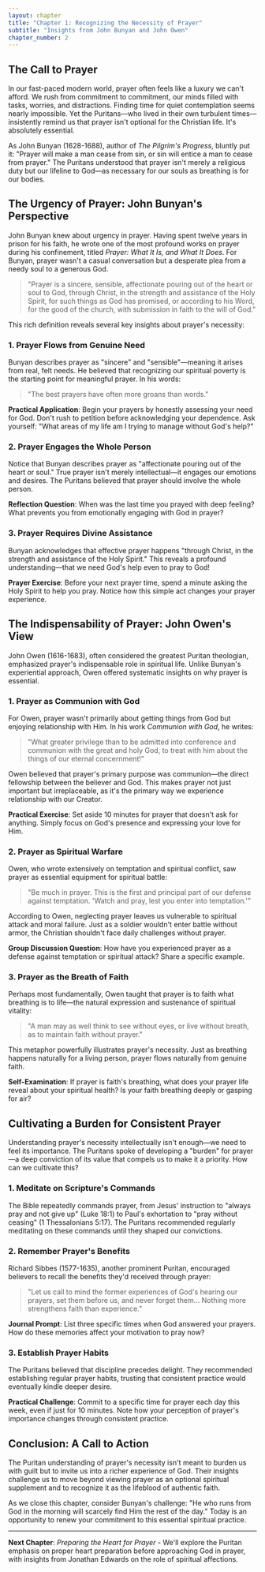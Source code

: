 ```yaml
---
layout: chapter
title: "Chapter 1: Recognizing the Necessity of Prayer"
subtitle: "Insights from John Bunyan and John Owen"
chapter_number: 2
---
```


## The Call to Prayer

In our fast-paced modern world, prayer often feels like a luxury we can't afford. We rush from commitment to commitment, our minds filled with tasks, worries, and distractions. Finding time for quiet contemplation seems nearly impossible. Yet the Puritans—who lived in their own turbulent times—insistently remind us that prayer isn't optional for the Christian life. It's absolutely essential.

As John Bunyan (1628-1688), author of *The Pilgrim's Progress*, bluntly put it: "Prayer will make a man cease from sin, or sin will entice a man to cease from prayer." The Puritans understood that prayer isn't merely a religious duty but our lifeline to God—as necessary for our souls as breathing is for our bodies.

## The Urgency of Prayer: John Bunyan's Perspective

John Bunyan knew about urgency in prayer. Having spent twelve years in prison for his faith, he wrote one of the most profound works on prayer during his confinement, titled *Prayer: What It Is, and What It Does*. For Bunyan, prayer wasn't a casual conversation but a desperate plea from a needy soul to a generous God.

> "Prayer is a sincere, sensible, affectionate pouring out of the heart or soul to God, through Christ, in the strength and assistance of the Holy Spirit, for such things as God has promised, or according to his Word, for the good of the church, with submission in faith to the will of God."

This rich definition reveals several key insights about prayer's necessity:

### 1. Prayer Flows from Genuine Need

Bunyan describes prayer as "sincere" and "sensible"—meaning it arises from real, felt needs. He believed that recognizing our spiritual poverty is the starting point for meaningful prayer. In his words:

> "The best prayers have often more groans than words."

**Practical Application**: Begin your prayers by honestly assessing your need for God. Don't rush to petition before acknowledging your dependence. Ask yourself: "What areas of my life am I trying to manage without God's help?"

### 2. Prayer Engages the Whole Person

Notice that Bunyan describes prayer as "affectionate pouring out of the heart or soul." True prayer isn't merely intellectual—it engages our emotions and desires. The Puritans believed that prayer should involve the whole person.

**Reflection Question**: When was the last time you prayed with deep feeling? What prevents you from emotionally engaging with God in prayer?

### 3. Prayer Requires Divine Assistance

Bunyan acknowledges that effective prayer happens "through Christ, in the strength and assistance of the Holy Spirit." This reveals a profound understanding—that we need God's help even to pray to God!

**Prayer Exercise**: Before your next prayer time, spend a minute asking the Holy Spirit to help you pray. Notice how this simple act changes your prayer experience.

## The Indispensability of Prayer: John Owen's View

John Owen (1616-1683), often considered the greatest Puritan theologian, emphasized prayer's indispensable role in spiritual life. Unlike Bunyan's experiential approach, Owen offered systematic insights on why prayer is essential.

### 1. Prayer as Communion with God

For Owen, prayer wasn't primarily about getting things from God but enjoying relationship with Him. In his work *Communion with God*, he writes:

> "What greater privilege than to be admitted into conference and communion with the great and holy God, to treat with him about the things of our eternal concernment!"

Owen believed that prayer's primary purpose was communion—the direct fellowship between the believer and God. This makes prayer not just important but irreplaceable, as it's the primary way we experience relationship with our Creator.

**Practical Exercise**: Set aside 10 minutes for prayer that doesn't ask for anything. Simply focus on God's presence and expressing your love for Him.

### 2. Prayer as Spiritual Warfare

Owen, who wrote extensively on temptation and spiritual conflict, saw prayer as essential equipment for spiritual battle:

> "Be much in prayer. This is the first and principal part of our defense against temptation. 'Watch and pray, lest you enter into temptation.'"

According to Owen, neglecting prayer leaves us vulnerable to spiritual attack and moral failure. Just as a soldier wouldn't enter battle without armor, the Christian shouldn't face daily challenges without prayer.

**Group Discussion Question**: How have you experienced prayer as a defense against temptation or spiritual attack? Share a specific example.

### 3. Prayer as the Breath of Faith

Perhaps most fundamentally, Owen taught that prayer is to faith what breathing is to life—the natural expression and sustenance of spiritual vitality:

> "A man may as well think to see without eyes, or live without breath, as to maintain faith without prayer."

This metaphor powerfully illustrates prayer's necessity. Just as breathing happens naturally for a living person, prayer flows naturally from genuine faith.

**Self-Examination**: If prayer is faith's breathing, what does your prayer life reveal about your spiritual health? Is your faith breathing deeply or gasping for air?

## Cultivating a Burden for Consistent Prayer

Understanding prayer's necessity intellectually isn't enough—we need to feel its importance. The Puritans spoke of developing a "burden" for prayer—a deep conviction of its value that compels us to make it a priority. How can we cultivate this?

### 1. Meditate on Scripture's Commands

The Bible repeatedly commands prayer, from Jesus' instruction to "always pray and not give up" (Luke 18:1) to Paul's exhortation to "pray without ceasing" (1 Thessalonians 5:17). The Puritans recommended regularly meditating on these commands until they shaped our convictions.

### 2. Remember Prayer's Benefits

Richard Sibbes (1577-1635), another prominent Puritan, encouraged believers to recall the benefits they'd received through prayer:

> "Let us call to mind the former experiences of God's hearing our prayers, set them before us, and never forget them... Nothing more strengthens faith than experience."

**Journal Prompt**: List three specific times when God answered your prayers. How do these memories affect your motivation to pray now?

### 3. Establish Prayer Habits

The Puritans believed that discipline precedes delight. They recommended establishing regular prayer habits, trusting that consistent practice would eventually kindle deeper desire.

**Practical Challenge**: Commit to a specific time for prayer each day this week, even if just for 10 minutes. Note how your perception of prayer's importance changes through consistent practice.

## Conclusion: A Call to Action

The Puritan understanding of prayer's necessity isn't meant to burden us with guilt but to invite us into a richer experience of God. Their insights challenge us to move beyond viewing prayer as an optional spiritual supplement and to recognize it as the lifeblood of authentic faith.

As we close this chapter, consider Bunyan's challenge: "He who runs from God in the morning will scarcely find Him the rest of the day." Today is an opportunity to renew your commitment to this essential spiritual practice.

---

**Next Chapter**: *Preparing the Heart for Prayer* - We'll explore the Puritan emphasis on proper heart preparation before approaching God in prayer, with insights from Jonathan Edwards on the role of spiritual affections. 